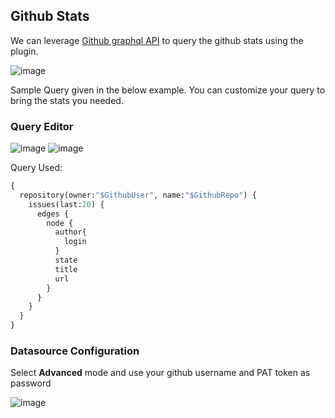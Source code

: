## Github Stats

We can leverage [Github graphql API](https://docs.github.com/en/graphql) to query the github stats using the plugin.

![image](https://user-images.githubusercontent.com/153843/93736971-c3392a80-fbd9-11ea-8597-dac9c0f9641b.png)

Sample Query given in the below example. You can customize your query to bring the stats you needed.

### Query Editor

![image](https://user-images.githubusercontent.com/153843/93736996-d3510a00-fbd9-11ea-8c05-065758d66e82.png)
![image](https://user-images.githubusercontent.com/153843/93737011-e1068f80-fbd9-11ea-8c82-ea516f83cf3d.png)

Query Used:

```graphql
{
  repository(owner:"$GithubUser", name:"$GithubRepo") {
    issues(last:20) {
      edges {
        node {
          author{
            login
          }
          state
          title
          url
        }
      }
    }
  }
}
```

### Datasource Configuration

Select **Advanced** mode and use your github username and PAT token as password

![image](https://user-images.githubusercontent.com/153843/93736929-b1578780-fbd9-11ea-9413-5585ff79d3a8.png)
